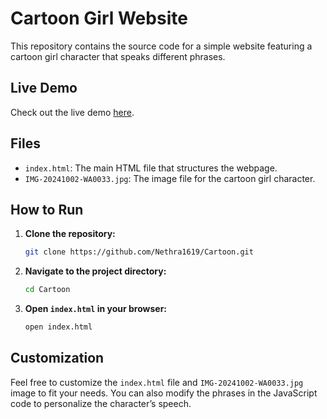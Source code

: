 # Cartoon Girl Website

This repository contains the source code for a simple website featuring a cartoon girl character that speaks different phrases.

## Live Demo

Check out the live demo [here](https://nethra1619.github.io/Cartoon/).

## Files

- `index.html`: The main HTML file that structures the webpage.
- `IMG-20241002-WA0033.jpg`: The image file for the cartoon girl character.

## How to Run

1. **Clone the repository:**
    ```bash
    git clone https://github.com/Nethra1619/Cartoon.git
    ```
2. **Navigate to the project directory:**
    ```bash
    cd Cartoon
    ```
3. **Open `index.html` in your browser:**
    ```bash
    open index.html
    ```

## Customization

Feel free to customize the `index.html` file and `IMG-20241002-WA0033.jpg` image to fit your needs. You can also modify the phrases in the JavaScript code to personalize the character’s speech.
